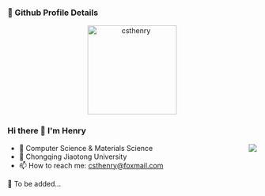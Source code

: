 ### 🔎 Github Profile Details

<p align="center"><img height="180em" src="https://github-profile-summary-cards.vercel.app/api/cards/profile-details?username=csthenry&theme=github" alt="csthenry" align = "center"/></p>

### Hi there 👋 I'm Henry

<img align="right" src="http://github-profile-summary-cards.vercel.app/api/cards/repos-per-language?username=csthenry&theme=github" />

- 🔭 Computer Science & Materials Science
- 🏫 Chongqing Jiaotong University
- 📫 How to reach me: csthenry@foxmail.com

🔗 To be added...


<!--
**CSTHenry/CSTHenry** is a ✨ _special_ ✨ repository because its `README.md` (this file) appears on your GitHub profile.

Here are some ideas to get you started:

- 🔭 I’m currently working on ...
- 🌱 I’m currently learning ...
- 👯 I’m looking to collaborate on ...
- 🤔 I’m looking for help with ...
- 💬 Ask me about ...
- 📫 How to reach me: ...
- 😄 Pronouns: ...
- ⚡ Fun fact: ...
-->
